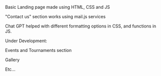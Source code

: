 Basic Landing page made using HTML, CSS and JS

"Contact us" section works using mail.js services

Chat GPT helped with different formatting options in CSS, and functions in JS.

Under Development: 

Events and Tournaments section

Gallery

Etc... 
